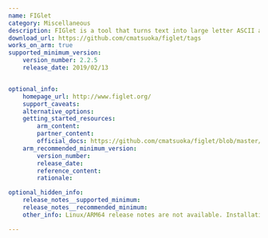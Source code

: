 ```yaml
---
name: FIGlet 
category: Miscellaneous
description: FIGlet is a tool that turns text into large letter ASCII art. It is a program for adding eye-catching text to the user’s command-line interface or scripts.
download_url: https://github.com/cmatsuoka/figlet/tags
works_on_arm: true
supported_minimum_version:
    version_number: 2.2.5
    release_date: 2019/02/13


optional_info:
    homepage_url: http://www.figlet.org/
    support_caveats:
    alternative_options:
    getting_started_resources:
        arm_content:
        partner_content:
        official_docs: https://github.com/cmatsuoka/figlet/blob/master/README
    arm_recommended_minimum_version:
        version_number:
        release_date:
        reference_content:
        rationale:

optional_hidden_info:
    release_notes__supported_minimum:
    release_notes__recommended_minimum:
    other_info: Linux/ARM64 release notes are not available. Installation and testing were done using "apt-get install figlet".

---
```

